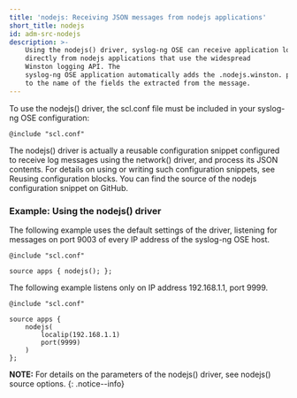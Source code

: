 ```yaml
---
title: 'nodejs: Receiving JSON messages from nodejs applications'
short_title: nodejs
id: adm-src-nodejs
description: >-
    Using the nodejs() driver, syslog-ng OSE can receive application logs
    directly from nodejs applications that use the widespread
    Winston logging API. The
    syslog-ng OSE application automatically adds the .nodejs.winston. prefix
    to the name of the fields the extracted from the message.
---
```


To use the nodejs() driver, the scl.conf file must be included in your
syslog-ng OSE configuration:

```config
@include "scl.conf"
```

The nodejs() driver is actually a reusable configuration snippet
configured to receive log messages using the network() driver, and
process its JSON contents. For details on using or writing such
configuration snippets, see Reusing configuration blocks.
You can find the source of the nodejs configuration snippet on GitHub.

### Example: Using the nodejs() driver

The following example uses the default settings of the driver, listening
for messages on port 9003 of every IP address of the syslog-ng OSE host.

```config
@include "scl.conf"

source apps { nodejs(); };
```

The following example listens only on IP address 192.168.1.1, port 9999.

```config
@include "scl.conf"

source apps {
    nodejs(
        localip(192.168.1.1)
        port(9999)
    )
};
```

**NOTE:** For details on the parameters of the nodejs() driver, see
nodejs() source options.
{: .notice--info}
